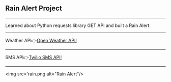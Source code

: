 <h2>Rain Alert Project</h2>
<hr>
<p>Learned about Python requests library GET API and built a Rain Alert.</p>
<hr>
<span>Weather API👉<span><a href='https://openweathermap.org/'>Open Weather API!</a> 
<hr>
<span>SMS API👉<span><a href='https://www.twilio.com/try-twilio'>Twilio SMS API!</a> 
<hr>

<img src='rain.png alt="Rain Alert"/>
